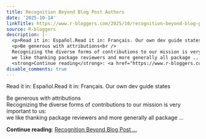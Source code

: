 ```yaml
---
title: Recognition Beyond Blog Post Authors
date: '2025-10-14'
linkTitle: https://www.r-bloggers.com/2025/10/recognition-beyond-blog-post-authors/
source: R-bloggers
description: |-
  <p>Read it in: Español.Read it in: Français. Our own dev guide states</p>
  <p>Be generous with attributions<br />
  Recognizing the diverse forms of contributions to our mission is very important to us:<br />
  we like thanking package reviewers and more generally all package ...</p>
  <strong>Continue reading</strong>: <a href="https://www.r-bloggers.com/2025/10/recognition-beyond-blog-post-authors/">Recognition Beyond Blog Post ...
disable_comments: true
---
```

<p>Read it in: Español.Read it in: Français. Our own dev guide states</p>
<p>Be generous with attributions<br />
Recognizing the diverse forms of contributions to our mission is very important to us:<br />
we like thanking package reviewers and more generally all package ...</p>
<strong>Continue reading</strong>: <a href="https://www.r-bloggers.com/2025/10/recognition-beyond-blog-post-authors/">Recognition Beyond Blog Post ...